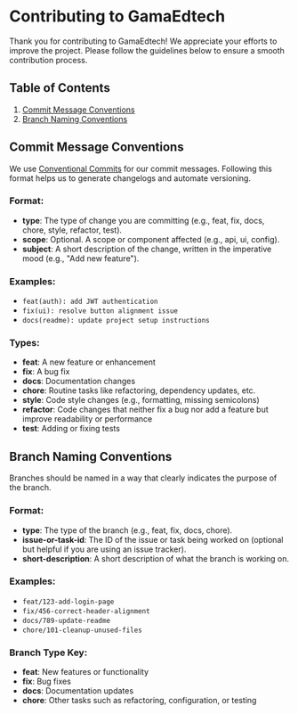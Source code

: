 # Contributing to GamaEdtech

Thank you for contributing to GamaEdtech! We appreciate your efforts to improve the project. Please follow the guidelines below to ensure a smooth contribution process.

## Table of Contents
1. [Commit Message Conventions](#commit-message-conventions)
2. [Branch Naming Conventions](#branch-naming-conventions)

## Commit Message Conventions

We use [Conventional Commits](https://www.conventionalcommits.org/en/v1.0.0/) for our commit messages. Following this format helps us to generate changelogs and automate versioning.

### Format:

- **type**: The type of change you are committing (e.g., feat, fix, docs, chore, style, refactor, test).
- **scope**: Optional. A scope or component affected (e.g., api, ui, config).
- **subject**: A short description of the change, written in the imperative mood (e.g., "Add new feature").

### Examples:
- `feat(auth): add JWT authentication`
- `fix(ui): resolve button alignment issue`
- `docs(readme): update project setup instructions`

### Types:
- **feat**: A new feature or enhancement
- **fix**: A bug fix
- **docs**: Documentation changes
- **chore**: Routine tasks like refactoring, dependency updates, etc.
- **style**: Code style changes (e.g., formatting, missing semicolons)
- **refactor**: Code changes that neither fix a bug nor add a feature but improve readability or performance
- **test**: Adding or fixing tests



## Branch Naming Conventions

Branches should be named in a way that clearly indicates the purpose of the branch.

### Format:

- **type**: The type of the branch (e.g., feat, fix, docs, chore).
- **issue-or-task-id**: The ID of the issue or task being worked on (optional but helpful if you are using an issue tracker).
- **short-description**: A short description of what the branch is working on.

### Examples:
- `feat/123-add-login-page`
- `fix/456-correct-header-alignment`
- `docs/789-update-readme`
- `chore/101-cleanup-unused-files`

### Branch Type Key:
- **feat**: New features or functionality
- **fix**: Bug fixes
- **docs**: Documentation updates
- **chore**: Other tasks such as refactoring, configuration, or testing
